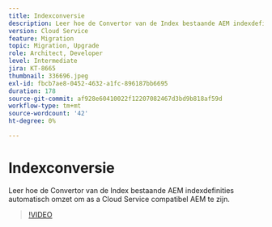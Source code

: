```yaml
---
title: Indexconversie
description: Leer hoe de Convertor van de Index bestaande AEM indexdefinities automatisch omzet om as a Cloud Service compatibel AEM te zijn.
version: Cloud Service
feature: Migration
topic: Migration, Upgrade
role: Architect, Developer
level: Intermediate
jira: KT-8665
thumbnail: 336696.jpeg
exl-id: fbcb7ae8-0452-4632-a1fc-896187bb6695
duration: 178
source-git-commit: af928e60410022f12207082467d3bd9b818af59d
workflow-type: tm+mt
source-wordcount: '42'
ht-degree: 0%

---
```


# Indexconversie

Leer hoe de Convertor van de Index bestaande AEM indexdefinities automatisch omzet om as a Cloud Service compatibel AEM te zijn.

>[!VIDEO](https://video.tv.adobe.com/v/336696?quality=12&learn=on)

